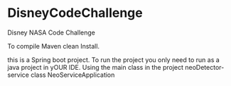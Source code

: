 # DisneyCodeChallenge
Disney NASA Code Challenge

To compile Maven clean Install.


this is a Spring boot project. 
To run the project you only need to run as a java project in yOUR IDE. Using the main class in the project neoDetector-service class NeoServiceApplication

